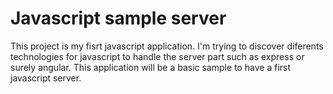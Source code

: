 # Javascript sample server

This project is my fisrt javascript application. I'm trying to discover diferents technologies for javascript to handle the server part such as express or surely angular. This application will be a basic sample to have a first javascript server.
